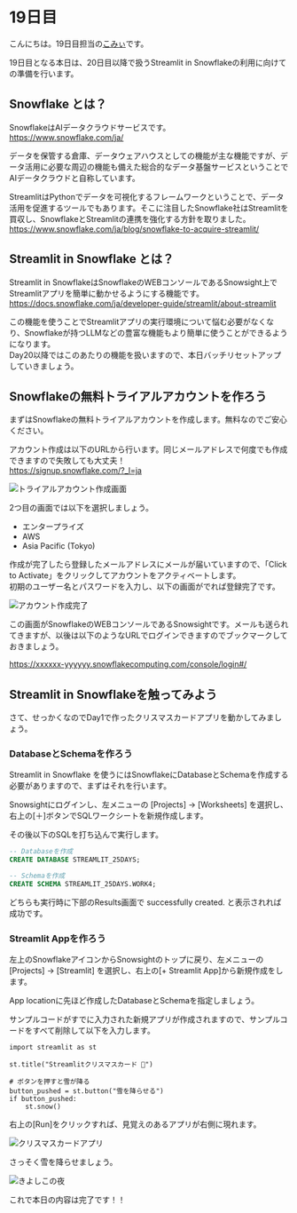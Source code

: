 # 19日目
こんにちは。19日目担当の[こみぃ](https://x.com/kommy_jp)です。

19日目となる本日は、20日目以降で扱うStreamlit in Snowflakeの利用に向けての準備を行います。

## Snowflake とは？
SnowflakeはAIデータクラウドサービスです。  
https://www.snowflake.com/ja/

データを保管する倉庫、データウェアハウスとしての機能が主な機能ですが、データ活用に必要な周辺の機能も備えた総合的なデータ基盤サービスということでAIデータクラウドと自称しています。

StreamlitはPythonでデータを可視化するフレームワークということで、データ活用を促進するツールでもあります。そこに注目したSnowflake社はStreamlitを買収し、SnowflakeとStreamlitの連携を強化する方針を取りました。  
https://www.snowflake.com/ja/blog/snowflake-to-acquire-streamlit/

## Streamlit in Snowflake とは？
Streamlit in SnowflakeはSnowflakeのWEBコンソールであるSnowsight上でStreamlitアプリを簡単に動かせるようにする機能です。  
https://docs.snowflake.com/ja/developer-guide/streamlit/about-streamlit

この機能を使うことでStreamlitアプリの実行環境について悩む必要がなくなり、Snowflakeが持つLLMなどの豊富な機能もより簡単に使うことができるようになります。  
Day20以降ではこのあたりの機能を扱いますので、本日バッチリセットアップしていきましょう。

## Snowflakeの無料トライアルアカウントを作ろう
まずはSnowflakeの無料トライアルアカウントを作成します。無料なのでご安心ください。

アカウント作成は以下のURLから行います。同じメールアドレスで何度でも作成できますので失敗しても大丈夫！  
https://signup.snowflake.com/?_l=ja

![トライアルアカウント作成画面](app/static/day19_create_trial_account.png "トライアルアカウント作成画面")

2つ目の画面では以下を選択しましょう。

- エンタープライズ
- AWS
- Asia Pacific (Tokyo)

作成が完了したら登録したメールアドレスにメールが届いていますので、「Click to Activate」をクリックしてアカウントをアクティベートします。  
初期のユーザー名とパスワードを入力し、以下の画面がでれば登録完了です。

![アカウント作成完了](app/static/day19_create_snowflake_account.png "アカウント作成完了")

この画面がSnowflakeのWEBコンソールであるSnowsightです。メールも送られてきますが、以後は以下のようなURLでログインできますのでブックマークしておきましょう。

https://xxxxxx-yyyyyy.snowflakecomputing.com/console/login#/

## Streamlit in Snowflakeを触ってみよう
さて、せっかくなのでDay1で作ったクリスマスカードアプリを動かしてみましょう。

### DatabaseとSchemaを作ろう
Streamlit in Snowflake を使うにはSnowflakeにDatabaseとSchemaを作成する必要がありますので、まずはそれを行います。

Snowsightにログインし、左メニューの [Projects] -> [Worksheets] を選択し、右上の[＋]ボタンでSQLワークシートを新規作成します。

その後以下のSQLを打ち込んで実行します。

```SQL
-- Databaseを作成
CREATE DATABASE STREAMLIT_25DAYS;
```

```SQL
-- Schemaを作成
CREATE SCHEMA STREAMLIT_25DAYS.WORK4;
```

どちらも実行時に下部のResults画面で successfully created. と表示されれば成功です。

### Streamlit Appを作ろう
左上のSnowflakeアイコンからSnowsightのトップに戻り、左メニューの [Projects] -> [Streamlit] を選択し、右上の[+ Streamlit App]から新規作成をします。

App locationに先ほど作成したDatabaseとSchemaを指定しましょう。

サンプルコードがすでに入力された新規アプリが作成されますので、サンプルコードをすべて削除して以下を入力します。
```
import streamlit as st

st.title("Streamlitクリスマスカード 🎅")

# ボタンを押すと雪が降る
button_pushed = st.button("雪を降らせる")
if button_pushed:
    st.snow()
```

右上の[Run]をクリックすれば、見覚えのあるアプリが右側に現れます。

![クリスマスカードアプリ](app/static/day19_streamlit_app_01.png "クリスマスカードアプリ")

さっそく雪を降らせましょう。

![きよしこの夜](app/static/day19_streamlit_app_02.png "きよしこの夜")

これで本日の内容は完了です！！